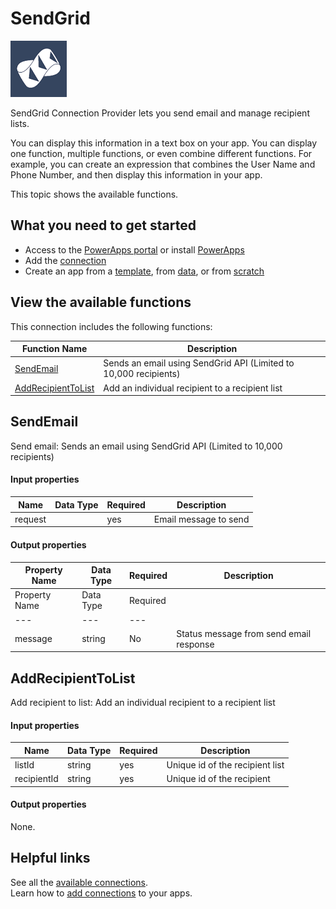 <properties
	pageTitle="Overview of the SendGrid connection | Microsoft PowerApps"
	description="See the available SendGrid functions, responses, and examples"
	services=""	
	suite="powerapps"
	documentationCenter="" 	
	authors="MandiOhlinger"	
	manager="erikre"	
	editor="" 
	tags="" />

<tags
ms.service="powerapps"
ms.devlang="na"
ms.topic="article"
ms.tgt_pltfrm="na"
ms.workload="na"
ms.date="04/25/2016"
ms.author="mandia"/>

#  SendGrid

![SendGrid](./media/connection-sendgrid/sendgridicon.png)

SendGrid Connection Provider lets you send email and manage recipient lists.

You can display this information in a text box on your app. You can display one function, multiple functions, or even combine different functions. For example, you can create an expression that combines the User Name and Phone Number, and then display this information in your app.

This topic shows the available functions.

##  What you need to get started

- Access to the [PowerApps portal][1] or install [PowerApps][2]
- Add the [connection](../add-manage-connections.md)
- Create an app from a [template](../get-started-test-drive.md), from [data](../get-started-create-from-data.md), or from [scratch](../get-started-create-from-blank.md)

## View the available functions

This connection includes the following functions:

| Function Name |  Description |
| --- | --- |
|[SendEmail](connection-sendgrid.md#sendemail) | Sends an email using SendGrid API (Limited to 10,000 recipients) |
|[AddRecipientToList](connection-sendgrid.md#addrecipienttolist) | Add an individual recipient to a recipient list |


## SendEmail
Send email: Sends an email using SendGrid API (Limited to 10,000 recipients) 

#### Input properties

| Name| Data Type|Required|Description|
| ---|---|---|---|
|request| |yes|Email message to send|

#### Output properties

| Property Name | Data Type | Required |Description |
|---|---|---|---|
| Property Name | Data Type | Required |
|---|---|---|
|message|string|No |Status message from send email response |


## AddRecipientToList
Add recipient to list: Add an individual recipient to a recipient list 

#### Input properties

| Name| Data Type|Required|Description|
| ---|---|---|---|
|listId|string|yes|Unique id of the recipient list|
|recipientId|string|yes|Unique id of the recipient|

#### Output properties
None. 


## Helpful links

See all the [available connections](../connections-list.md).  
Learn how to [add connections](../add-manage-connections.md) to your apps.

[1]: https://web.powerapps.com
[2]: http://aka.ms/powerappsinstall